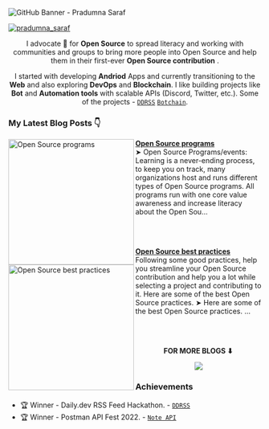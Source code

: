 ![GitHub Banner - Pradumna Saraf](https://user-images.githubusercontent.com/51878265/167126279-58f20b60-2852-470e-ab2e-359b201d8811.png)

<p align="left"> <a href="https://twitter.com/intent/follow?screen_name=pradumna_saraf" target="blank"><img src="https://img.shields.io/twitter/follow/pradumna_saraf?logo=twitter&style=for-the-badge" alt="pradumna_saraf"/></a></p>

<div align="center">
  
I advocate 🥑 for **Open Source** to spread literacy and working with communities and groups to bring more people into Open Source and help them in their first-ever **Open Source contribution** .

I started with developing **Andriod** Apps and currently transitioning to the **Web** and also exploring **DevOps** and **Blockchain**. I like building projects like **Bot** and **Automation tools** with scalable APIs (Discord, Twitter, etc.). Some of the projects - [`DDRSS`](https://github.com/Pradumnasaraf/DDRSS) [`Botchain`](https://github.com/Pradumnasaraf/botchain).
  
</div>

### My Latest Blog Posts 👇
<!-- HASHNODE_BLOG:START -->
<p align="left">
<a href="https://blog.pradumnasaraf.co//open-source-programs" title="Open Source programs"><img src="https://cdn.hashnode.com/res/hashnode/image/upload/v1650005174145/ksDdgDRw4.png" alt="Open Source programs" width="250px" align="left" /></a>
<a href="https://blog.pradumnasaraf.co//open-source-programs" title="Open Source programs"><strong>Open Source programs</strong></a>
<br/> ➤ Open Source Programs/events:
Learning is a never-ending process, to keep you on track, many organizations host and runs different types of Open Source programs. All programs run with one core value awareness and increase literacy about the Open Sou... </p> <br/> <br/>
<p align="left">
<a href="https://blog.pradumnasaraf.co//open-source-best-practices" title="Open Source best practices"><img src="https://cdn.hashnode.com/res/hashnode/image/upload/v1649916779364/mIsVg2yZ9.png" alt="Open Source best practices" width="250px" align="left" /></a>
<a href="https://blog.pradumnasaraf.co//open-source-best-practices" title="Open Source best practices"><strong>Open Source best practices</strong></a>
<br/> Following some good practices, help you streamline your Open Source contribution and help you a lot while selecting a project and contributing to it.
Here are some of the best Open Source practices.
➤ Here are some of the best Open Source practices.
... </p> <br/> <br/>
<!-- HASHNODE_BLOG:END -->

<div align="center">
<p align="center"><b>FOR MORE BLOGS ⬇</b></p>
<p><a href="https://blog.pradumnasaraf.co"><img src="https://img.shields.io/badge/Hashnode-2962FF?style=for-the-badge&logo=hashnode&logoColor=white"></a></p>
</div>

### Achievements

- 🏆 Winner - Daily.dev RSS Feed Hackathon. - [`DDRSS`](https://github.com/Pradumnasaraf/DDRSS)           
- 🏆 Winner - Postman API Fest 2022. - [`Note API`](https://github.com/Pradumnasaraf/Postman-API-Fest-22)                 

